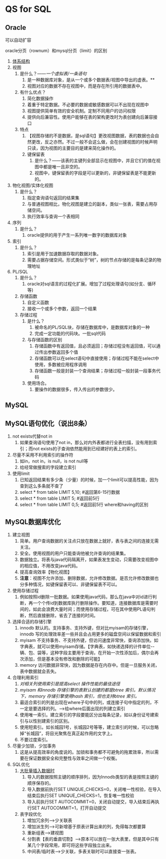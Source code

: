 # QS for SQL
## Oracle
可以自动扩容

oracle分页（rownum）和mysql分页（limit）的区别

1. [体系结构](http://blog.csdn.net/sinat_33363493/article/details/51782609)
2. 视图
	1. 是什么？——*一个虚拟表/一条语句*
		1. 是一种数据库对象，是从一个或多个数据表/视图中导出的虚表。**
		2. 视图对应的数据不存在视图中，而是存在所引用的数据表中。
	2. 有什么优点？
		1. 简化数据操作
		2. 着重于特定数据。不必要的数据或敏感数据可以不出现在视图中
		3. 视图提供简单有效的安全机制。定制不同用户的访问权限
		4. 提供向后兼容性。使用户能够在表的架构更改时为表创建向后兼容接口
	3. 特点
		1. 【视图存储的不是数据，是sql语句】更改视图数据，表的数据也会自然更改，反之亦然。不过一般不会这么做，会在创建视图的时候声明只读，因为视图的主要目的是建来简化操作的。
		2. 键保留表
			1. 是什么？——该表的主键列全部显示在视图中，并且它们的值在视图中都是唯一且非空的。
			2. 视图中，键保留表的字段是可以更新的，非键保留表是不能更新的。
3. 物化视图/实体化视图
	1. 是什么？
		1. 指定查询语句返回的结果集
		2. 与普通视图相比，物化视图是建立的副本，类似一张表，需要占用存储空间。
		3. 执行效率与查询一个表相同
4. 序列
	1. 是什么？
		1. oracle提供的用于产生一系列唯一数字的数据库对象
5. 索引
	1. 是什么？
		1. 索引是用于加速数据存取的数据对象。
		2. 需要占据存储空间。形式类似于“树”，树的节点存储的是每条记录的物理地址
6. PL/SQL
	1. 是什么？
		1. oracle对sql语言的过程化扩展。增加了过程处理语句(如分支、循环等)
	2. 存储函数
		1. 自定义函数
		2. 接收一个或多个参数，返回一个结果
	3. 存储过程
		1. 是什么？
			1. 被命名的PL/SQL块，存储在数据库中，是数据库对象的一种
			2. 完成一定功能的代码块。一批sql代码
		2. 与存储函数的区别
			1. 存储函数中有返回值，且必须返回；存储过程没有返回值，可以通过传出参数返回多个值
			2. 存储函数可以在select语句中直接使用；存储过程不能在select中使用，多数被应用程序调用
			3. 存储函数一般是封装一个查询结果；存储过程一般封装一段事务代码
		3. 使用场合。
			1. 要操作的数据很多，传入传出的参数很少。

## MySQL

## MySQL语句优化（说出8条）
1. not exists代替not in
	1. 如果查询语句使用了not in，那么对内外表都进行全表扫描，没有用到索引；而not exists的子查询依然能用到已经建好的表上的索引。
2. 尽量不采用不利用索引的操作符
	1. 如in，not in，is null，is not null等
	2. 给经常做搜索的字段建立索引
3. 使用limit
	1. 已知返回结果有多少条（少量）的时候，加一个limit可以提高性能，因为查到这么多条就不查了
	1. select * from table LIMIT 5,10; #返回第6-15行数据
	2. select * from table LIMIT 5; #返回前5行
	3. select * from table LIMIT 0,5; #返回前5行
where和having的区别

## MySQL数据库优化
1. 建立视图
	1. 简单。用户查询数据的关注点只放在数据上就好，表与表之间的连接无需关注。
	2. 安全。使用视图的用户只能查询他被允许查询的结果集。
	3. 数据独立。将表与java代码隔离开，如果表发生变动，只需要改变视图中的相应值，不用改变java代码。
	4. 提高查询效率【物化视图】
	5. **注意**：视图不允许添加、删除数据，允许修改数据。是否允许修改数据也分多种情况，如键保留表可以、非键保留表不可以。
2. 使用存储过程
	1. 例如按照id删除一批数据。如果使用java代码，那么在java中对id进行判断，再一个个传id到数据库执行删除操作。要知道，连接数据库是需要时间的，如此会浪费大量时间；而使用存储过程，可在其中使用PL语句判断，然后直接删除，省去了连接的时间。
3. 选择合适的存储引擎
	1. innodb 默认的。支持事务、支持外键，但对比myisam的存储引擎，innodb 写的处理效率差一些并且会占用更多的磁盘空间以保留数据和索引
	2. myisam 不支持事务、不支持外键，但访问速度非常快，查询添加快。如字典表，就可以使用myisam存储。【字典表，如快递选择的计件单位--辆、包、袋等，这种字段主要用于查询，在开始一次性添加后，偶尔会再次添加，但是基本没有修改和删除的可能】
	3. memory 访问数据非常快，因为数据是存在内存中。但是一旦服务关闭，表中数据就会丢失。
4. 合理利用索引
	1. *对相关列使用索引是提高select 操作性能的最佳途径*
	2. *myisam 和innodb 存储引擎的表默认创建的都是btree 索引。默认情况下，memory 存储引擎使用hash 索引，但也支持btree 索引。*
	3. 最适合索引的列是出现在where子句中的列，或连接子句中指定的列，不一定是要选择的列。-->给where后面出现的列建立索引
	4. 使用唯一索引。建立索引的字段要能区分出每条记录，如以身份证号建索引与以性别建索引的区别。
	5. 使用短索引。如长城园1号，长城园2号等等，建立索引的时候，可以忽略掉“长城园”，将目光聚焦在真正起作用的文字上。
	6. 不要过度索引。
5. 尽量少加锁，少加事务
	1. 这是从提高效率的角度说的。加锁和事务都不可避免的拖累效率，所以需要在保证数据安全和完整性与效率之间做一个权衡。
6. SQL优化
	1. [大批量插入数据时](https://yq.aliyun.com/ziliao/59864)
		1. 导入的数据按照主键的顺序排列，因为Innodb类型的表是按照主键的顺序保存的。
		2. 导入数据前执行SET UNIQUE_CHECKS=0，关闭唯一性校验，在导入结束后执行SET UNIQUE_CHECKS=1，恢复唯一性校验
		3. 导入前执行SET AUTOCOMMIT=0，关闭自动提交，导入结束后再执行SET AUTOCOMMIT=1，打开自动提交
	2. 表字段优化
		1. 增加冗余列-->少关联表
		2. 增加派生列-->可新增基于原表计算出来的列，免得每次都要算
		3. 重新组表-->建视图
		4. 分割表【表的垂直切割】-->原本可以放在一张大表里，但是其中只有某几个字段常用，即可将这些字段独立出来。
		5. 中间表/临时表-->少关联，多表关联时可以直接查一张表。

